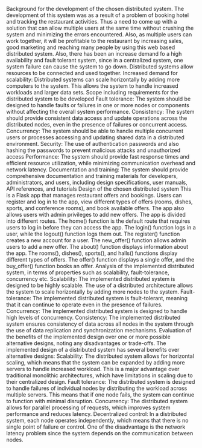 Background for the development of the chosen distributed system.
The development of this system was as a result of a problem of booking hotel and tracking the restaurant activities. Thus a need to come up with a solution that can allow multiple users at the same time without crushing the system and minimizing the errors encountered. Also, as multiple users can work together, it will be profitable to the restaurant by increasing sales, good marketing and reaching many people by using this web based distributed system. Also, there has been an increase demand fo a high availability and fault tolerant system, since in a centralized system, one system failure can cause the system to go down.
Distributed systems allow resources to be connected and used together. Increased demand for scalability: Distributed systems can scale horizontally by adding more computers to the system. This allows the system to handle increased workloads and larger data sets.
Scope including requirements for the distributed system to be developed
Fault tolerance: The system should be designed to handle faults or failures in one or more nodes or components without affecting the overall system performance.
Consistency: The system should provide consistent data access and update operations across the distributed nodes, even in the presence of failures or concurrent access.
Concurrency: The system should be able to handle multiple concurrent users or processes accessing and updating shared data in a distributed environment.
Security: The use of authentication passwords and also hashing the passwords to prevent malicious attacks and unauthorized access
Performance: The system should provide fast response times and efficient resource utilization, while minimizing communication overhead and network latency.
Documentation and training: The system should provide comprehensive documentation and training materials for developers, administrators, and users, including design specifications, user manuals, API references, and tutorials
Design of the chosen distributed system
This is a Flask app that manages restaurant offers and bookings. Users can register and log in to the app, view different types of offers (rooms, dishes, sports, and conference rooms), and book available offers. The app also allows users with admin privileges to add new offers.
The app is divided into different routes. The home() function is the default route that requires users to log in before they can access the app. The login() function logs in a user, while the logout() function logs them out. The register() function creates a new account for a user. The new_offer() function allows admin users to add a new offer. The about() function displays information about the app. The rooms(), dishes(), sports(), and halls() functions display different types of offers. The offer() function displays a single offer, and the buy_offer() function books an offer.
Analysis of the implemented distributed system, in terms of properties such as scalability, fault-tolerance, concurrency etc.
Scalability: The implemented distributed system is designed to be highly scalable. The use of a distributed architecture allows the system to scale horizontally by adding more nodes to the system.
Fault-tolerance: The implemented distributed system is fault-tolerant, meaning that it can continue to operate even in the presence of failures.
Concurrency: The implemented distributed system is designed to handle high levels of concurrency. Consistency: The implemented distributed system ensures consistency of data across all nodes in the system through the use of data replication and synchronization mechanisms. 
Evaluation of the benefits of the implemented design over one or more possible alternative designs, noting any disadvantages or trade-offs.
The implemented design of a distributed system has several benefits over alternative designs:
Scalability: The distributed system allows for horizontal scaling, which means that the system can be expanded by adding more servers to handle increased workload. This is a major advantage over traditional monolithic architectures, which have limitations in scaling due to their centralized design.
Fault tolerance: The distributed system is designed to handle failures of individual nodes by distributing the workload across multiple servers. This means that if one node fails, the system can continue to function with minimal disruption.
Concurrency: The distributed system allows for parallel processing of requests, which improves system performance and reduces latency. 
Decentralized control: In a distributed system, each node operates independently, which means that there is no single point of failure or control. 
One of the disadvantage is the network latency problem since the system depends on the communication between nodes.

